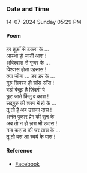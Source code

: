 ### Date and Time

14-07-2024 Sunday 05:29 PM

#### Poem

हर तूफ़ाँ से टकरा के … <br />
आस्था हो जाती आश ! <br />
अविश्वास से गुजर के … <br />
विश्वास होता एहसास ! <br />
क्या जीना … डर डर के … <br />
गुरु सिमरन हो साँस साँस ! <br />
बड़ी बेबूझ है ज़िंदगी ये <br />
छूट जाते किंतु व काश ! <br />
सद्ग़ुरु की शरण में हो के … <br />
तू तो है अब उसका दास ! <br />
अनंत पुकार प्रेम की सुन के <br />
अब तो न हो ज़रा भी उदास ! <br />
नाव काग़ज़ की घर तास के … <br />
तू तो बस आ स्वयं के पास !

#### Reference

* [Facebook](https://www.facebook.com/share/v/F9nXPpFzbNxDwM4f/?mibextid=FQVVTg)
